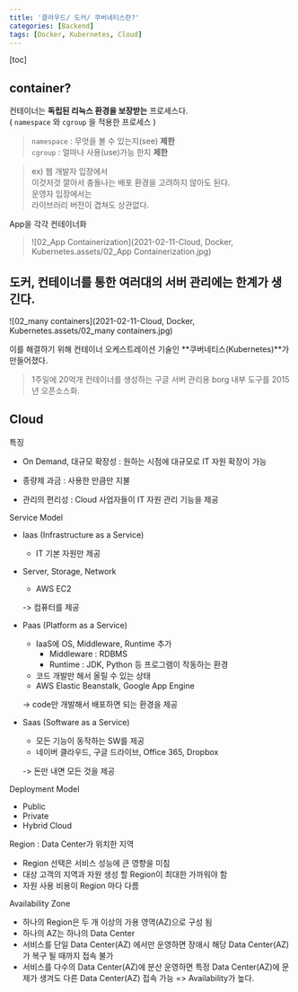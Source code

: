 ```yaml
---
title: '클라우드/ 도커/ 쿠버네티스란?'
categories: [Backend]
tags: [Docker, Kubernetes, Cloud]
---
```


[toc]

## container?

컨테이너는 **독립된 리눅스 환경을 보장받는** 프로세스다.  
( `namespace` 와 `cgroup` 을 적용한 프로세스 )

> `namespace` : 무엇을 볼 수 있는지(see) **제한**  
> `cgroup` : 얼마나 사용(use)가능 한지 **제한**

> ex) 웹 개발자 입장에서  
> 이것저것 깔아서 충돌나는 배포 환경을 고려하지 않아도 된다.  
> 운영자 입장에서는  
> 라이브러리 버전이 겹쳐도 상관없다.



App을 각각 컨테이너화  

>![02_App Containerization](2021-02-11-Cloud, Docker, Kubernetes.assets/02_App Containerization.jpg)



## 도커, 컨테이너를 통한 여러대의 서버 관리에는 한계가 생긴다.

![02_many containers](2021-02-11-Cloud, Docker, Kubernetes.assets/02_many containers.jpg)

이를 해결하기 위해 컨테이너 오케스트레이션 기술인 **쿠버네티스(Kubernetes)**가 만들어졌다.

> 1주일에 20억개 컨테이너를 생성하는 구글 서버 관리용
> borg 내부 도구를 2015년 오픈소스화.   



## Cloud

특징

- On Demand, 대규모 확장성 : 원하는 시점에 대규모로 IT 자원 확장이 가능

- 종량제 과금 : 사용한 만큼만 지불

- 관리의 편리성 : Cloud 사업자들이 IT 자원 관리 기능을 제공

  

Service Model

- Iaas (Infrastructure as a Service) 

  - IT 기본 자원만 제공
- Server, Storage, Network
  - AWS EC2

  -> 컴퓨터를 제공

  

- Paas (Platform as a Service)
  - IaaS에 OS, Middleware, Runtime 추가
    - Middleware : RDBMS
    - Runtime : JDK, Python 등 프로그램이 작동하는 환경
  - 코드 개발만 해서 올릴 수 있는 상태
  - AWS Elastic Beanstalk, Google App Engine

   -> code만 개발해서 배포하면 되는 환경을 제공

  
  
- Saas (Software as a Service)

  - 모든 기능이 동작하는 SW를 제공
  - 네이버 클라우드, 구글 드라이브, Office 365, Dropbox
  
  -> 돈만 내면 모든 것을 제공
  
  

Deployment Model

- Public
- Private
- Hybrid Cloud



Region : Data Center가 위치한 지역

- Region 선택은 서비스 성능에 큰 영향을 미침
- 대상 고객의 지역과 자원 생성 할 Region이 최대한 가까워야 함
- 자원 사용 비용이 Region 마다 다름



Availability Zone

- 하나의 Region은 두 개 이상의 가용 영역(AZ)으로 구성 됨
- 하나의 AZ는 하나의 Data Center
- 서비스를 단일 Data Center(AZ) 에서만 운영하면 장애시 해당 Data Center(AZ)가 복구 될 때까지 접속 불가
- 서비스를 다수의 Data Center(AZ)에 분산 운영하면 특정 Data Center(AZ)에 문제가 생겨도 다른 Data Center(AZ) 접속 가능  => Availability가 높다.





